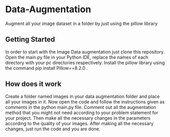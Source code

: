 # Data-Augmentation

Augment all your image dataset in a folder by just using the pillow library

## Getting Started

In order to start with the Image Data augmentation just clone this repository. Open the main.py file in your Python IDE, replace the names of each directory with your pc directories respectively. Install the pillow library using the command pip install Pillow==8.2.0 .

## How does it work

Create a folder named images in your data augmentation folder and place all your images in it. Now open the code and follow the instructions given as comments in the python main.py file. Comment out all the augmentation method that you might not need according to your problem statement for your project. Then make all the necessary changes in the parameters according to the quality of your images. After making all the necessary changes, just run the code and you are done.
